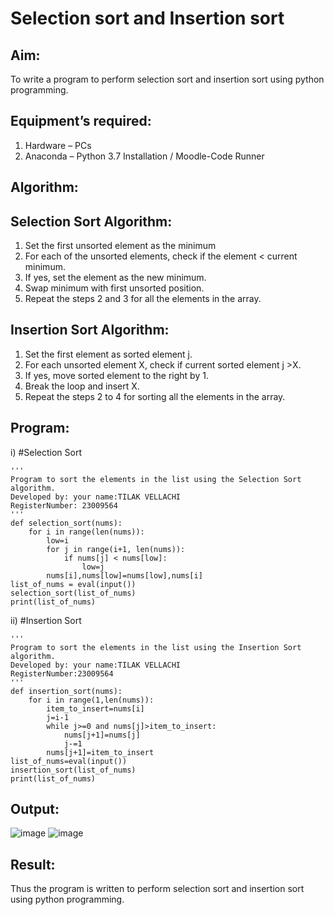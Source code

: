 # Selection sort and Insertion sort
## Aim:
To write a program to perform selection sort and insertion sort using python programming.
## Equipment’s required:
1.	Hardware – PCs
2.	Anaconda – Python 3.7 Installation / Moodle-Code Runner
## Algorithm:
## Selection Sort Algorithm:
1.	Set the first unsorted element as the minimum
2.	For each of the unsorted elements, check if the element < current minimum.
3.	If yes, set the element as the new minimum.
4.	Swap minimum with first unsorted position.
5.	Repeat the steps 2 and 3 for all the elements in the array.
## Insertion Sort Algorithm:
1.	Set the first element as sorted element j.
2.	For each unsorted element X, check if current sorted element j >X.
3.	If yes, move sorted element to the right by 1.
4.	Break the loop and insert X.
5.	Repeat the steps 2 to 4 for sorting all the elements in the array.
## Program:
i)	#Selection Sort
```
''' 
Program to sort the elements in the list using the Selection Sort algorithm.
Developed by: your name:TILAK VELLACHI
RegisterNumber: 23009564
'''
def selection_sort(nums):
    for i in range(len(nums)):
        low=i
        for j in range(i+1, len(nums)):
            if nums[j] < nums[low]:
                low=j
        nums[i],nums[low]=nums[low],nums[i]   
list_of_nums = eval(input())
selection_sort(list_of_nums)
print(list_of_nums)
```
ii)	#Insertion Sort
```
''' 
Program to sort the elements in the list using the Insertion Sort algorithm.
Developed by: your name:TILAK VELLACHI
RegisterNumber:23009564
'''
def insertion_sort(nums):
    for i in range(1,len(nums)):
        item_to_insert=nums[i]
        j=i-1
        while j>=0 and nums[j]>item_to_insert:
            nums[j+1]=nums[j]
            j-=1
        nums[j+1]=item_to_insert
list_of_nums=eval(input())
insertion_sort(list_of_nums)
print(list_of_nums)
```
## Output:
![image](https://github.com/Thilak45/Sorting-Algorithm/assets/138849161/901d8c24-02cf-4687-890b-155cd2124074)
![image](https://github.com/Thilak45/Sorting-Algorithm/assets/138849161/6d299695-a404-41cf-9a87-e7d64a2e3c66)

## Result:
Thus the program is written to perform selection sort and insertion sort using python programming.
